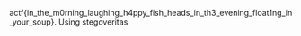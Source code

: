 actf{in_the_m0rning_laughing_h4ppy_fish_heads_in_th3_evening_float1ng_in_your_soup}. Using stegoveritas
